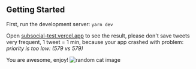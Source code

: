 
## Getting Started

First, run the development server:
`yarn dev`

Open [subsocial-test.vercel.app](https://subsocial-test.vercel.app/) to see the result, please don't save tweets very frequent, 1 tweet = 1 min, because your app crashed with problem: *priority is too low: (579 vs 579)*

You are awesome, enjoy!
![random cat image](https://cataas.com/cat)
